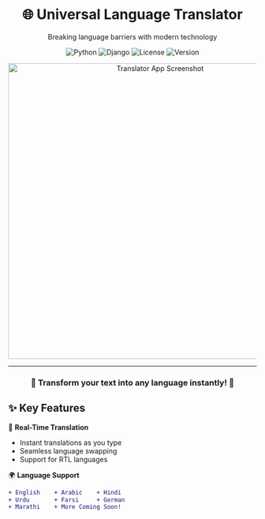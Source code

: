 <div align="center">
 <h1>🌐 Universal Language Translator</h1>
 <p>Breaking language barriers with modern technology</p>

 ![Python](https://img.shields.io/badge/Python-3.8+-blue.svg)
 ![Django](https://img.shields.io/badge/Django-4.0+-green.svg)
 ![License](https://img.shields.io/badge/license-MIT-red.svg)
 ![Version](https://img.shields.io/badge/version-1.0.0-brightgreen.svg)

 <img src="https://user-images.githubusercontent.com/your-user-id/your-repo/screenshot.png" alt="Translator App Screenshot" width="600px"/>
</div>

---

<div align="center">
 <h3>🌟 Transform your text into any language instantly! 🚀</h3>
</div>

## ✨ Key Features

🔄 **Real-Time Translation**
- Instant translations as you type
- Seamless language swapping
- Support for RTL languages

🌍 **Language Support**
```diff
+ English    + Arabic    + Hindi
+ Urdu       + Farsi     + German
+ Marathi    + More Coming Soon!
